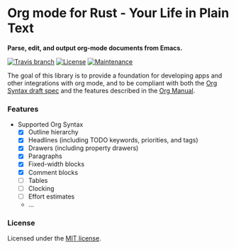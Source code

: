 # Org mode for Rust - Your Life in Plain Text

**Parse, edit, and output org-mode documents from Emacs.**

[![Travis branch](https://img.shields.io/travis/com/iBelieve/orgmode-rs/master.svg?style=for-the-badge)](https://travis-ci.com/iBelieve/orgmode-rs)
[![License](https://img.shields.io/github/license/iBelieve/orgmode-rs.svg?style=for-the-badge)](https://opensource.org/licenses/MIT)
[![Maintenance](https://img.shields.io/maintenance/yes/2018.svg?style=for-the-badge)]()

The goal of this library is to provide a foundation for developing apps and other integrations with
org mode, and to be compliant with both the
[Org Syntax draft spec](https://orgmode.org/worg/dev/org-syntax.html) and the features described in
the [Org Manual](https://orgmode.org/org.html).

### Features

 - Supported Org Syntax
   - [x] Outline hierarchy
   - [x] Headlines (including TODO keywords, priorities, and tags)
   - [x] Drawers (including property drawers)
   - [x] Paragraphs
   - [x] Fixed-width blocks
   - [x] Comment blocks
   - [ ] Tables
   - [ ] Clocking
   - [ ] Effort estimates
   - ...

### License

Licensed under the [MIT license](https://opensource.org/licenses/MIT).
